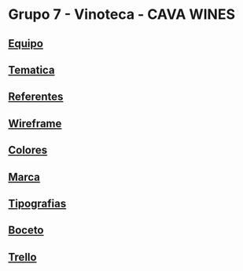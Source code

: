 # Grupo 7 - Vinoteca - CAVA WINES

## [Equipo](/markdown/equipo.md)

## [Tematica](/markdown/tematica.md)

## [Referentes](/markdown/referentes.md)

## [Wireframe](public/design/wireframe.md)

## [Colores](/public/design/colores.md)

## [Marca](/public/design/marca.md)

## [Tipografias](/public/design/tipografias.md)

## [Boceto](/public/design/boceto.md)

## [Trello](/markdown/trello.md)

